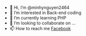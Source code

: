 - 👋 Hi, I’m @minhynguyen2464
- 👀 I’m interested in Back-end coding
- 🌱 I’m currently learning PHP
- 💞️ I’m looking to collaborate on ...
- 📫 How to reach me <a href="#">Facebook</a>

<!---
minhynguyen2464/minhynguyen2464 is a ✨ special ✨ repository because its `README.md` (this file) appears on your GitHub profile.
You can click the Preview link to take a look at your changes.
--->
